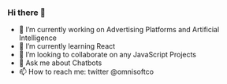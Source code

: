 ### Hi there 👋


- 🔭 I’m currently working on Advertising Platforms and Artificial Intelligence
- 🌱 I’m currently learning React
- 👯 I’m looking to collaborate on any JavaScript Projects
- 💬 Ask me about Chatbots
- 📫 How to reach me: twitter @omnisoftco
